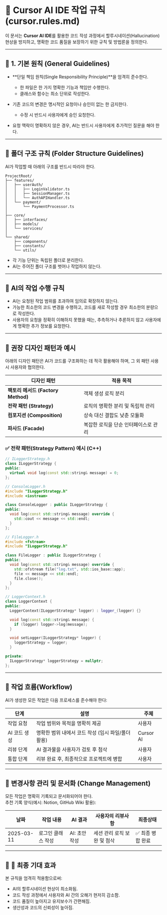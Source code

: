 # 📁 **Cursor AI IDE 작업 규칙(cursor.rules.md)**

이 문서는 **Cursor AI IDE**를 활용한 코드 작성 과정에서 할루시네이션(Hallucination) 현상을 방지하고, 명확한 코드 품질을 보장하기 위한 규칙 및 방법론을 정의한다.

---

## 🚩 **1. 기본 원칙 (General Guidelines)**

- **단일 책임 원칙(Single Responsibility Principle)**을 엄격히 준수한다.
  - 한 파일은 한 가지 명확한 기능과 책임만 수행한다.
  - 클래스와 함수는 최소 단위로 작성한다.

- 기존 코드의 변경은 명시적인 요청이나 승인이 없는 한 금지한다.
  - 수정 시 반드시 사용자에게 승인 요청한다.

- 요청 맥락이 명확하지 않은 경우, AI는 반드시 사용자에게 추가적인 질문을 해야 한다.

---

## 📌 **폴더 구조 규칙 (Folder Structure Guidelines)**

AI가 작업할 때 아래의 구조를 반드시 따라야 한다.

```plaintext
ProjectRoot/
├── features/
│   ├── userAuth/
│   │   ├── LoginValidator.ts
│   │   ├── SessionManager.ts
│   │   └── AuthAPIHandler.ts
│   └── payment/
│       └── PaymentProcessor.ts
│
├── core/
│   ├── interfaces/
│   ├── models/
│   └── services/
│
└── shared/
    ├── components/
    ├── constants/
    └── utils/
```

- 각 기능 단위는 독립된 폴더로 분리한다.
- AI는 주어진 폴더 구조를 벗어나 작업하지 않는다.

---

## 🚩 **AI의 작업 수행 규칙**

- AI는 요청된 작업 범위를 초과하여 임의로 확장하지 않는다.
- 가능한 최소한의 코드 변경을 수행하고, 코드를 새로 작성할 경우 최소한의 분량으로 작성한다.
- 사용자의 요청을 정확히 이해하지 못했을 때는, 추측하거나 추론하지 않고 사용자에게 명확한 추가 정보를 요청한다.

---

## 📌 **권장 디자인 패턴과 예시**

아래의 디자인 패턴은 AI가 코드를 구조화하는 데 적극 활용해야 하며, 그 외 패턴 사용 시 사용자와 협의한다.

| 디자인 패턴 | 적용 목적 |
|---|---|
| **팩토리 메서드 (Factory Method)** | 객체 생성 로직 분리 |
| **전략 패턴 (Strategy)** | 로직의 명확한 분리 및 독립적 관리 |
| **컴포지션 (Composition)** | 상속 대신 결합도 낮춘 모듈화 |
| **파사드 (Facade)** | 복잡한 로직을 단순 인터페이스로 관리 |

### ✅ **전략 패턴(Strategy Pattern) 예시 (C++)**

```cpp
// ILoggerStrategy.h
class ILoggerStrategy {
public:
  virtual void log(const std::string& message) = 0;
};
```

```cpp
// ConsoleLogger.h
#include "ILoggerStrategy.h"
#include <iostream>

class ConsoleLogger : public ILoggerStrategy {
public:
  void log(const std::string& message) override {
    std::cout << message << std::endl;
  }
};
```

```cpp
// FileLogger.h
#include <fstream>
#include "ILoggerStrategy.h"

class FileLogger : public ILoggerStrategy {
public:
  void log(const std::string& message) override {
    std::ofstream file("log.txt", std::ios_base::app);
    file << message << std::endl;
    file.close();
  }
};
```

```cpp
// LoggerContext.h
class LoggerContext {
public:
  LoggerContext(ILoggerStrategy* logger) : logger_(logger) {}

  void log(const std::string& message) {
    if (logger) logger->log(message);
  }

  void setLogger(ILoggerStrategy* logger) {
    loggerStrategy = logger;
  }

private:
  ILoggerStrategy* loggerStrategy = nullptr;
};
```

---

## 🔄 **작업 흐름(Workflow)**

AI가 생성한 모든 작업은 다음 프로세스를 준수해야 한다:

| 단계 | 설명 | 주체 |
|---|---|---|
| 작업 요청 | 작업 범위와 목적을 명확히 제공 | 사용자 |
| AI 코드 생성 | 명확한 범위 내에서 코드 작성 (임시 파일/폴더 활용) | Cursor AI |
| 리뷰 단계 | AI 결과물을 사용자가 검토 후 첨삭 | 사용자 |
| 통합 단계 | 리뷰 완료 후, 최종적으로 프로젝트에 병합 | 사용자 |

---

## 📑 **변경사항 관리 및 문서화 (Change Management)**

모든 작업은 명확히 기록되고 문서화되어야 한다.  
추천 기록 양식(예시: Notion, GitHub Wiki 활용):

| 날짜 | 작업 내용 | AI 결과 | 사용자의 리뷰사항 | 최종상태 |
|---|---|---|---|---|
| 2025-03-11 | 로그인 클래스 작성 | AI: 초안 작성 | 세션 관리 로직 보완 및 첨삭 | ✅ 최종 병합 완료 |

---

## 📌 🔑 **최종 기대 효과**

본 규칙을 엄격히 적용함으로써:

- AI의 할루시네이션 현상이 최소화됨.
- 코드 작성 과정에서 사용자와 AI 간의 오해가 현저히 감소함.
- 코드 품질이 높아지고 유지보수가 간편해짐.
- 생산성과 코드의 신뢰성이 높아짐.
